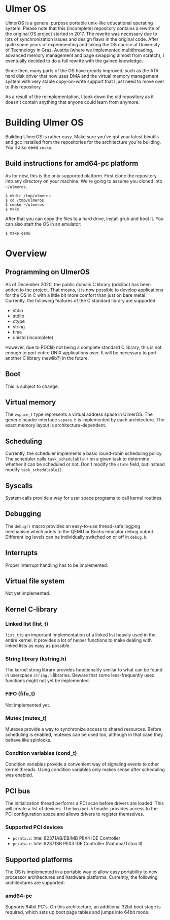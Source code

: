 # Ulmer OS

UlmerOS is a general purpose portable unix-like educational operating system. Please
note that this (incomplete) repository contains a rewrite of the original OS project
started in 2017. The rewrite was necessary due to lots of synchronization issues and
design flaws in the original code. After quite some years of experimenting and taking
the OS course at University of Technology in Graz, Austria (where we implemented
multithreading, advanced memory management and page swapping almost from scratch),
I eventually decided to do a full rewrite with the gained knowledge.

Since then, many parts of the OS have greatly improved, such as the ATA hard disk driver
that now uses DMA and the virtual memory management system with very stable copy-on-write
support that I just need to move over to this repository.

As a result of the reimplementation, I took down the old repository as it doesn't
contain anything that anyone could learn from anymore.

# Building Ulmer OS

Building UlmerOS is rather easy. Make sure you've got your latest binutils and
gcc installed from the repositories for the architecture you're building. You'll
also need `cmake`.

## Build instructions for amd64-pc platform

As for now, this is the only supported platform. First clone the repository into
any directory on your machine. We're going to assume you cloned into `~/ulmeros`.

```
$ mkdir /tmp/ulmeros
$ cd /tmp/ulmeros
$ cmake ~/ulmeros
$ make
```

After that you can copy the files to a hard drive, install grub and boot it. You
can also start the OS in an emulator:

```
$ make qemu
```

# Overview

## Programming on UlmerOS

As of December 2020, the public domain C library (pdclibc) has been added to the project.
That means, it is now possible to develop applications for the OS in C with a
little bit more comfort than just on bare metal. Currently, the following features of the C standard
library are supported:

* stdio
* stdlib
* ctype
* string
* time
* unistd (incomplete)

However, due to PDClib not being a complete standard C library, this is not enough to port
entire UNIX applications over. It will be necessary to port another C library (newlib?) in the future.

## Boot
This is subject to change.

## Virtual memory
The `vspace_t` type represents a virtual address space in UlmerOS. The generic
header interface `vspace.h` is implemented by each architecture. The exact memory
layout is architecture-dependent.

## Scheduling
Currently, the scheduler implements a basic round-robin scheduling policy. The
scheduler calls `task_schedulable()` on a given task to determine whether it can be
scheduled or not. Don't modify the `state` field, but instead modify `task_schedulable()`.

## Syscalls
System calls provide a way for user space programs to call kernel routines.

## Debugging
The `debug()` macro provides an easy-to-use thread-safe logging mechanism which
prints to the QEMU or Bochs emulator debug output. Different log levels can be
individually switched on or off in `debug.h`.

## Interrupts
Proper interrupt handling has to be implemented.

## Virtual file system
Not yet implemented.

## Kernel C-library

### Linked list (list_t)
`list_t` is an important implementation of a linked list heavily used
in the entire kernel. It provides a lot of helper functions to make
dealing with linked lists as easy as possible.

### String library (kstring.h)
The kernel string library provides functionality similar to what can be found
in userspace `string.h` libraries. Beware that some less-frequently used
functions might not yet be implemented.

### FIFO (fifo_t)
Not implemented yet.

### Mutex (mutex_t)
Mutexes provide a way to synchronize access to shared resources. Before
scheduling is enabled, mutexes can be used too, although in that case they
behave like spinlocks.

### Condition variables (cond_t)
Condition variables provide a convenient way of signaling events to other
kernel threads. Using condition variables only makes sense after scheduling
was enabled.

## PCI bus
The initialization thread performs a PCI scan before drivers are loaded. This
will create a list of devices. The `bus/pci.h` header provides access to the PCI
configuration space and allows drivers to register themselves.

### Supported PCI devices
* `pc/ata.c`: Intel 82371AB/EB/MB PIIX4 IDE Controller
* `pc/ata.c`: Intel 82371SB PIIX3 IDE Controller (Natoma/Triton II)

## Supported platforms
The OS is implemented in a portable way to allow easy portability to new
processor architectures and hardware platforms. Currently, the following
architectures are supported:

### amd64-pc
Supports 64bit PC's. On this architecture, an additional 32bit boot stage is
required, which sets up boot page tables and jumps into 64bit mode.
